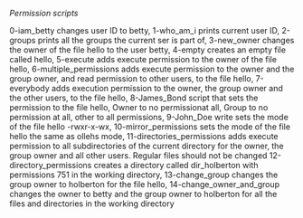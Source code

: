 *Permission scripts*

0-iam_betty changes user ID to betty, 
1-who_am_i prints current user ID, 
2-groups prints all the groups the current ser is part of, 
3-new_owner changes the owner of the file hello to the user betty, 
4-empty creates an empty file called hello, 
5-execute adds execute permission to the owner of the file hello, 
6-multiple_permissions adds execute permission to the owner and the group owner, and read permission to other users, to the file hello, 
7-everybody adds execution permission to the owner, the group owner and the other users, to the file hello,
8-James_Bond script that sets the permission to the file hello, Owner to no permissionat all, Group to no permission at all, other to all permissions, 
9-John_Doe write sets the mode of the file hello -rwxr-x-wx, 
10-mirror_permissions sets the mode of the file hello the same as ollehs mode, 
11-directories_permissions adds execute permission to all subdirectories of the current directory for the owner, the group owner and all other users. Regular files should not be changed 
12-directory_permissions creates a directory called dir_holberton with permissions 751 in the working directory, 
13-change_group changes the group owner to holberton for the file hello, 
14-change_owner_and_group changes the owner to betty and the group owner to holberton for all the files and directories in the working directory
